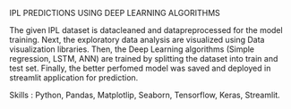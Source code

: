 IPL PREDICTIONS USING DEEP LEARNING ALGORITHMS

The given IPL dataset is datacleaned and datapreprocessed for the model training.
Next, the exploratory data analysis are visualized using Data visualization libraries.
Then, the Deep Learning algorithms (Simple regression, LSTM, ANN) are trained by splitting the dataset into train and test set.
Finally, the better perfomed model was saved and deployed in streamlit application for prediction.

Skills : Python, Pandas, Matplotlip, Seaborn, Tensorflow, Keras, Streamlit.
